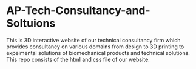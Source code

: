 # AP-Tech-Consultancy-and-Soltuions
This is 3D interactive website of our technical consultancy firm which provides consultancy on various domains from design to 3D printing to expeimental solutions of biomechanical products and technical solutions. This repo consists of the html and css file of our website.
